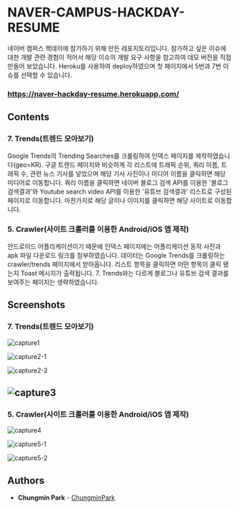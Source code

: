 # NAVER-CAMPUS-HACKDAY-RESUME
네이버 캠퍼스 핵데이에 참가하기 위해 만든 레포지토리입니다.
참가하고 싶은 이슈에 대한 개발 관련 경험이 적어서 해당 이슈의 개발 요구 사항을 참고하여 데모 버전을 직접 만들어 보았습니다.
Heroku를 사용하여 deploy하였으며 첫 페이지에서 5번과 7번 이슈를 선택할 수 있습니다.

### https://naver-hackday-resume.herokuapp.com/

## Contents
### 7. Trends(트렌드 모아보기)
Google Trends의 Trending Searches를 크롤링하여 인덱스 페이지를 제작하였습니다(geo=KR). 구글 트렌드 페이지와 비슷하게 각 리스트에 트래픽 순위, 쿼리 이름, 트래픽 수, 관련 뉴스 기사를 넣었으며 해당 기사 사진이나 미디어 이름을 클릭하면 해당 미디어로 이동합니다. 쿼리 이름을 클릭하면 네이버 블로그 검색 API를 이용한 '블로그 검색결과'와 Youtube search video API를 이용한 '유튜브 검색결과' 리스트로 구성된 페이지로 이동합니다. 마찬가지로 해당 글이나 이미지를 클릭하면 해당 사이트로 이동합니다.

### 5. Crawler(사이트 크롤러를 이용한 Android/iOS 앱 제작)
안드로이드 어플리케이션이기 때문에 인덱스 페이지에는 어플리케이션 동작 사진과 apk 파일 다운로드 링크를 첨부하였습니다. 데이터는 Google Trends를 크롤링하는 crawler/trends 페이지에서 받아옵니다. 리스트 항목을 클릭하면 어떤 항목이 클릭 됐는지 Toast 메시지가 출력됩니다. 7. Trends와는 다르게 블로그나 유튜브 검색 결과를 보여주는 페이지는 생략하였습니다.

## Screenshots
### 7. Trends(트렌드 모아보기)
![capture1](https://user-images.githubusercontent.com/15935262/47731088-c1dd7c80-dca6-11e8-8d8f-f13c836a89c9.PNG)

![capture2-1](https://user-images.githubusercontent.com/15935262/47653251-71ddb780-dbcb-11e8-8989-4ce9dcb99d44.PNG)

![capture2-2](https://user-images.githubusercontent.com/15935262/47653983-36dc8380-dbcd-11e8-9c57-cf1f97a5ea2a.PNG)

![capture3](https://user-images.githubusercontent.com/15935262/47653254-73a77b00-dbcb-11e8-9189-c7ae68c5d0e7.PNG)
------------------------
### 5. Crawler(사이트 크롤러를 이용한 Android/iOS 앱 제작)
![capture4](https://user-images.githubusercontent.com/15935262/47731211-fc471980-dca6-11e8-8e06-0af310ac2a96.PNG)

![capture5-1](https://user-images.githubusercontent.com/15935262/47731215-fea97380-dca6-11e8-94ec-aaebfa4ecdf4.PNG)

![capture5-2](https://user-images.githubusercontent.com/15935262/47731335-3b756a80-dca7-11e8-959e-9edbce1d88e6.PNG)

## Authors
* **Chungmin Park** - [ChungminPark](https://github.com/ChungminPark)
